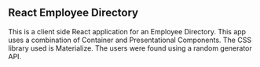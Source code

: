 ## React Employee Directory

This is a client side React application for an Employee Directory. This app uses a combination of Container and Presentational Components. The CSS library used is Materialize. The users were found using a random generator API. 